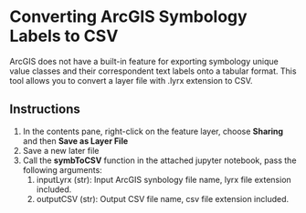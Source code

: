# Converting ArcGIS Symbology Labels to CSV
ArcGIS does not have a built-in feature for exporting symbology unique value classes and their correspondent text labels onto a tabular format. This tool allows you to convert a layer file with .lyrx extension to CSV.

## Instructions
1. In the contents pane, right-click on the feature layer, choose **Sharing** and then **Save as Layer File**
2. Save a new later file
3. Call the **symbToCSV** function in the attached jupyter notebook, pass the following arguments:
    1. inputLyrx (str): Input ArcGIS synbology file name, lyrx file extension included.
    2. outputCSV (str): Output CSV file name, csv file extension included.
